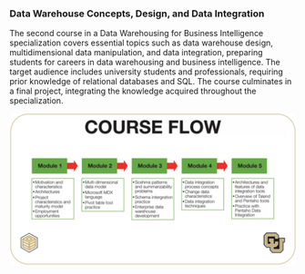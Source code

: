 ### Data Warehouse Concepts, Design, and Data Integration

The second course in a Data Warehousing for Business Intelligence specialization covers
essential topics such as data warehouse design, multidimensional data manipulation, and
data integration, preparing students for careers in data warehousing and business 
intelligence. The target audience includes university students and professionals,
requiring prior knowledge of relational databases and SQL. The course culminates in a
final project, integrating the knowledge acquired throughout the specialization.

![course-flow](./course-flow.png)
